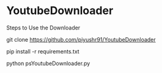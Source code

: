 # YoutubeDownloader

Steps to Use the Downloader

git clone https://github.com/piyushr91/YoutubeDownloader

pip install -r requirements.txt

python psYoutubeDownloader.py
